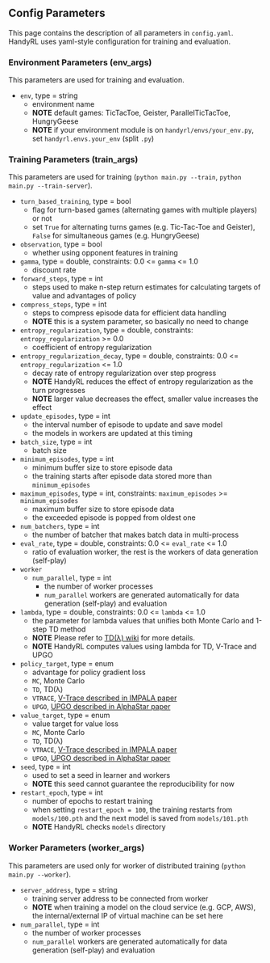 ## Config Parameters

This page contains the description of all parameters in `config.yaml`. HandyRL uses yaml-style configuration for training and evaluation.

### Environment Parameters (env_args)

This parameters are used for training and evaluation.

* `env`, type = string
    * environment name
    * **NOTE** default games: TicTacToe, Geister, ParallelTicTacToe, HungryGeese
    * **NOTE** if your environment module is on `handyrl/envs/your_env.py`, set `handyrl.envs.your_env` (split `.py`)


### Training Parameters (train_args)

This parameters are used for training (`python main.py --train`, `python main.py --train-server`).


* `turn_based_training`, type = bool
    * flag for turn-based games (alternating games with multiple players) or not
    * set `True` for alternating turns games (e.g. Tic-Tac-Toe and Geister), `False` for simultaneous games (e.g. HungryGeese)
* `observation`, type = bool
    * whether using opponent features in training
* `gamma`, type = double, constraints: 0.0 <= `gamma` <= 1.0
    * discount rate
* `forward_steps`, type = int
    * steps used to make n-step return estimates for calculating targets of value and advantages of policy
* `compress_steps`, type = int
    * steps to compress episode data for efficient data handling
    * **NOTE** this is a system parameter, so basically no need to change
* `entropy_regularization`, type = double, constraints: `entropy_regularization` >= 0.0
    * coefficient of entropy regularization
* `entropy_regularization_decay`, type = double, constraints: 0.0 <= `entropy_regularization` <= 1.0
    * decay rate of entropy regularization over step progress
    * **NOTE** HandyRL reduces the effect of entropy regularization as the turn progresses
    * **NOTE** larger value decreases the effect, smaller value increases the effect
* `update_episodes`, type = int
    * the interval number of episode to update and save model
    * the models in workers are updated at this timing
* `batch_size`, type = int
    * batch size
* `minimum_episodes`, type = int
    * minimum buffer size to store episode data
    * the training starts after episode data stored more than `minimum_episodes`
* `maximum_episodes`, type = int, constraints: `maximum_episodes` >= `minimum_episodes`
    * maximum buffer size to store episode data
    * the exceeded episode is popped from oldest one
* `num_batchers`, type = int
    * the number of batcher that makes batch data in multi-process
* `eval_rate`, type = double, constraints: 0.0 <= `eval_rate` <= 1.0
    * ratio of evaluation worker, the rest is the workers of data generation (self-play)
* `worker`
    * `num_parallel`, type = int
        * the number of worker processes
        * `num_parallel` workers are generated automatically for data generation (self-play) and evaluation
* `lambda`, type = double, constraints: 0.0 <= `lambda` <= 1.0
    * the parameter for lambda values that unifies both Monte Carlo and 1-step TD method
    * **NOTE** Please refer to [TD(λ) wiki](https://en.wikipedia.org/wiki/Temporal_difference_learning#TD-Lambda) for more details.
    * **NOTE** HandyRL computes values using lambda for TD, V-Trace and UPGO
* `policy_target`, type = enum
    * advantage for policy gradient loss
    * `MC`, Monte Carlo
    * `TD`, TD(λ)
    * `VTRACE`, [V-Trace described in IMPALA paper](https://arxiv.org/abs/1802.01561)
    * `UPGO`, [UPGO described in AlphaStar paper](https://www.nature.com/articles/s41586-019-1724-z)
* `value_target`, type = enum
    * value target for value loss
    * `MC`, Monte Carlo
    * `TD`, TD(λ)
    * `VTRACE`, [V-Trace described in IMPALA paper](https://arxiv.org/abs/1802.01561)
    * `UPGO`, [UPGO described in AlphaStar paper](https://www.nature.com/articles/s41586-019-1724-z)
* `seed`, type = int
    * used to set a seed in learner and workers
    * **NOTE** this seed cannot guarantee the reproducibility for now
* `restart_epoch`, type = int
    * number of epochs to restart training
    * when setting `restart_epoch = 100`, the training restarts from `models/100.pth` and the next model is saved from `models/101.pth`
    * **NOTE** HandyRL checks `models` directory

### Worker Parameters (worker_args)

This parameters are used only for worker of distributed training (`python main.py --worker`).

* `server_address`, type = string
    * training server address to be connected from worker
    * **NOTE** when training a model on the cloud service (e.g. GCP, AWS), the internal/external IP of virtual machine can be set here
* `num_parallel`, type = int
    * the number of worker processes
    * `num_parallel` workers are generated automatically for data generation (self-play) and evaluation
